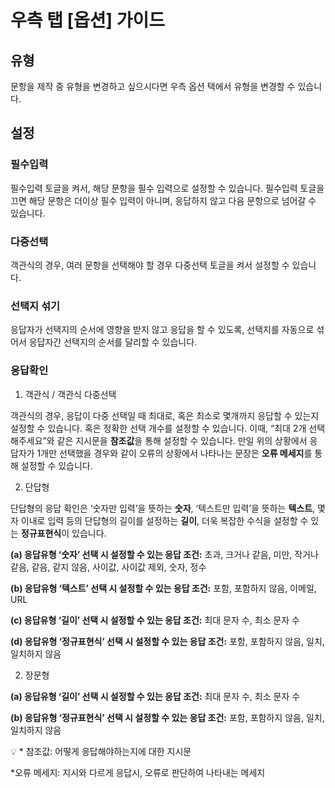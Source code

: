 # 우측 탭 [옵션] 가이드

## 유형

문항을 제작 중 유형을 변경하고 싶으시다면 우측 옵션 택에서 유형을 변경할 수 있습니다.

## 설정

### 필수입력

필수입력 토글을 켜서, 해당 문항을 필수 입력으로 설정할 수 있습니다. 필수입력 토글을 끄면 해당 문항은 더이상 필수 입력이 아니며, 응답하지 않고 다음 문항으로 넘어갈 수 있습니다.

### 다중선택

객관식의 경우, 여러 문항을 선택해야 할 경우 다중선택 토글을 켜서 설정할 수 있습니다.

### 선택지 섞기

응답자가 선택지의 순서에 영향을 받지 않고 응답을 할 수 있도록, 선택지를 자동으로 섞어서 응답자간 선택지의 순서를 달리할 수 있습니다.

### 응답확인

1. 객관식 / 객관식 다중선택

객관식의 경우, 응답이 다중 선택일 때 최대로, 혹은 최소로 몇개까지 응답할 수 있는지 설정할 수 있습니다. 혹은 정확한 선택 개수를 설정할 수 있습니다. 이때, “최대 2개 선택해주세요”와 같은 지시문을 **참조값**을 통해 설정할 수 있습니다. 만일 위의 상황에서 응답자가 1개만 선택했을 경우와 같이 오류의 상황에서 나타나는 문장은 **오류 메세지**를 통해 설정할 수 있습니다.

2. 단답형

단답형의 응답 확인은 ‘숫자만 입력’을 뜻하는 **숫자**, ‘텍스트만 입력’을 뜻하는 **텍스트**, 몇자 이내로 입력 등의 단답형의 길이를 설정하는 **길이**, 더욱 복잡한 수식을 설정할 수 있는 **정규표현식**이 있습니다.

**(a) 응답유형 ‘숫자’ 선택 시 설정할 수 있는 응답 조건:** 초과, 크거나 같음, 미만, 작거나 같음, 같음, 같지 않음, 사이값, 사이값 제외, 숫자, 정수

**(b) 응답유형 ‘텍스트’ 선택 시 설정할 수 있는 응답 조건:** 포함, 포함하지 않음, 이메일, URL

**(c) 응답유형 ‘길이’ 선택 시 설정할 수 있는 응답 조건:** 최대 문자 수, 최소 문자 수

**(d) 응답유형 ‘정규표현식’ 선택 시 설정할 수 있는 응답 조건:** 포함, 포함하지 않음, 일치, 일치하지 않음

2. 장문형

**(a) 응답유형 ‘길이’ 선택 시 설정할 수 있는 응답 조건:** 최대 문자 수, 최소 문자 수

**(b) 응답유형 ‘정규표현식’ 선택 시 설정할 수 있는 응답 조건:** 포함, 포함하지 않음, 일치, 일치하지 않음

<aside>
💡 * 참조값: 어떻게 응답해야하는지에 대한 지시문

\*오류 메세지: 지시와 다르게 응답시, 오류로 판단하여 나타내는 메세지

</aside>
